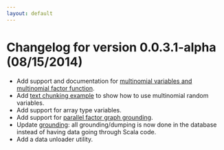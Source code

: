 ```yaml
---
layout: default
---
```


# Changelog for version 0.0.3.1-alpha (08/15/2014)

- Add support and documentation for [multinomial variables and multinomial
  factor function](../basics/schema.html#multinomial).
- Add [text chunking example](../basics/chunking.html) to show how to use
  multinomial random variables.
- Add support for array type variables.
- Add support for [parallel factor graph
  grounding](../advanced/performance.html#grounding).
- Update [grounding](../basics/overview.html#grounding): all grounding/dumping
  is now done in the database instead of having data going through Scala code.
- Add a data unloader utility.

<!-- TODO (Feiran) Where is it, what does it do? -->


